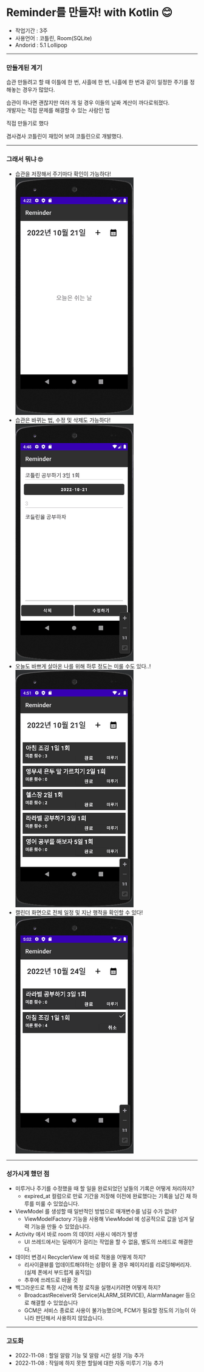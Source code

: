 # Reminder를 만들자! with Kotlin 😊

- 작업기간 : 3주 <br/>
- 사용언어 : 코틀린, Room(SQLite) <br/>
- Andorid : 5.1 Lollipop
<hr/>

### 만들게된 계기
습관 만들려고 할 때 이틀에 한 번, 사흘에 한 번, 나흘에 한 번과 같이 일정한 주기를 정해놓는 경우가 많았다.<br/>

습관이 하나면 괜찮지만 여러 개 일 경우 이들의 날짜 계산이 까다로워졌다.<br/>
개발자는 직접 문제를 해결할 수 있는 사람인 법  <br/>

직접 만들기로 했다

겸사겸사 코틀린이 재밌어 보여 코틀린으로 개발했다.
<hr/>

### 그래서 뭐냐 🙄

- 습관을 저장해서 주기마다 확인이 가능하다! <br/>
 ![](source/todo_create.gif)
- 습관은 바뀌는 법, 수정 및 삭제도 가능하다! <br/>
 ![](source/todo_edit.gif)
- 오늘도 바쁘게 살아온 나를 위해 하루 정도는 미룰 수도 있다..! <br/>
 ![](source/todo_delay.gif)
- 캘린더 화면으로 전체 일정 및 지난 행적을 확인할 수 있다! <br/>
 ![](source/todo_calendar.gif)

<hr/>

### 성가시게 했던 점
- 미루거나 주기를 수정했을 때 할 일을 완료되었던 날들의 기록은 어떻게 처리하지?
  - expired_at 컬럼으로 만료 기간을 저장해 이전에 완료했다는 기록을 남긴 채 하루를 미룰 수 있었습니다.   
- ViewModel 를 생성할 때 일반적인 방법으로 매개변수를 넘길 수가 없네?
  - ViewModelFactory 기능을 사용해 ViewModel 에 성공적으로 값을 넘겨 달력 기능을 만들 수 있었습니다. 
- Activity 에서 바로 room 의 데이터 사용시 에러가 발생
  - UI 쓰레드에서는 딜레이가 걸리는 작업을 할 수 없음, 별도의 쓰레드로 해결한다. 
- 데이터 변경시 RecyclerView 에 바로 적용을 어떻게 하지?
  - 리사이클뷰를 업데이트해야하는 상황이 올 경우 페이지리를 리로딩해버리자. (실제 폰에서 부드럽게 움직임)
  - 추후에 쓰레드로 바꿀 것
- 백그라운드로 특정 시간에 특정 로직을 실행시키려면 어떻게 하지?
  - BroadcastReceiver와 Service(ALARM_SERVICE), AlarmManager 등으로 해결할 수 있었습니다
  - GCM은 서비스 종료로 사용이 불가능했으며, FCM가 필요할 정도의 기능이 아니라 판단해서 사용하지 않았습니다.

<hr/>

### 고도화
- 2022-11-08 : 할일 알람 기능 및 알람 시간 설정 기능 추가 
- 2022-11-08 : 작일에 하지 못한 할일에 대한 자동 미루기 기능 추가
